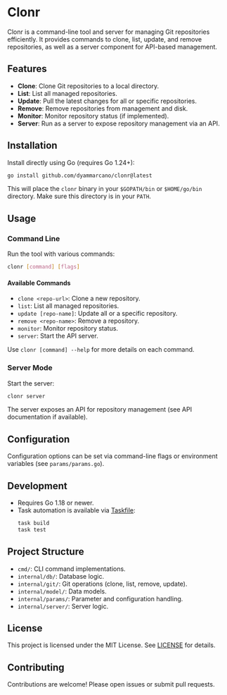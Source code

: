 # Clonr

Clonr is a command-line tool and server for managing Git repositories efficiently. It provides commands to clone, list, update, and remove repositories, as well as a server component for API-based management.

## Features

- **Clone**: Clone Git repositories to a local directory.
- **List**: List all managed repositories.
- **Update**: Pull the latest changes for all or specific repositories.
- **Remove**: Remove repositories from management and disk.
- **Monitor**: Monitor repository status (if implemented).
- **Server**: Run as a server to expose repository management via an API.

## Installation

Install directly using Go (requires Go 1.24+):

```sh
go install github.com/dyammarcano/clonr@latest
```

This will place the `clonr` binary in your `$GOPATH/bin` or `$HOME/go/bin` directory. Make sure this directory is in your `PATH`.

## Usage

### Command Line

Run the tool with various commands:

```sh
clonr [command] [flags]
```

#### Available Commands

- `clone <repo-url>`: Clone a new repository.
- `list`: List all managed repositories.
- `update [repo-name]`: Update all or a specific repository.
- `remove <repo-name>`: Remove a repository.
- `monitor`: Monitor repository status.
- `server`: Start the API server.

Use `clonr [command] --help` for more details on each command.

### Server Mode

Start the server:

```sh
clonr server
```

The server exposes an API for repository management (see API documentation if available).

## Configuration

Configuration options can be set via command-line flags or environment variables (see `params/params.go`).

## Development

- Requires Go 1.18 or newer.
- Task automation is available via [Taskfile](https://taskfile.dev/):
  ```sh
  task build
  task test
  ```

## Project Structure

- `cmd/`: CLI command implementations.
- `internal/db/`: Database logic.
- `internal/git/`: Git operations (clone, list, remove, update).
- `internal/model/`: Data models.
- `internal/params/`: Parameter and configuration handling.
- `internal/server/`: Server logic.

## License

This project is licensed under the MIT License. See [LICENSE](LICENSE) for details.

## Contributing

Contributions are welcome! Please open issues or submit pull requests.
